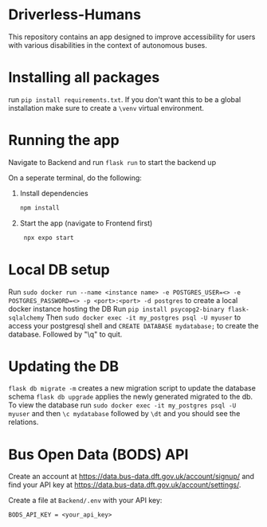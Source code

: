 # Driverless-Humans
This repository contains an app designed to improve accessibility for users with various disabilities in the context of autonomous buses.

# Installing all packages
run `pip install requirements.txt`.  If you don't want this to be a global installation make sure to create a `\venv` virtual environment.

# Running the app
Navigate to Backend and run `flask run` to start the backend up

On a seperate terminal, do the following:
1. Install dependencies

   ```bash
   npm install
   ```

2. Start the app (navigate to Frontend first)

   ```bash
    npx expo start

# Local DB setup 
Run `sudo docker run --name <instance name> -e POSTGRES_USER=<> -e POSTGRES_PASSWORD=<> -p <port>:<port> -d postgres` to create a local docker instance hosting the DB
Run `pip install psycopg2-binary flask-sqlalchemy`
Then `sudo docker exec -it my_postgres psql -U myuser` to access your postgresql shell and `CREATE DATABASE mydatabase;` to create the database. Followed by "\q" to quit.

# Updating the DB
`flask db migrate -m` creates a new migration script to update the database schema
`flask db upgrade` applies the newly generated migrated to the db.
To view the database run `sudo docker exec -it my_postgres psql -U myuser` and then `\c mydatabase` followed by `\dt` and you should see the relations.

# Bus Open Data (BODS) API

Create an account at https://data.bus-data.dft.gov.uk/account/signup/ and find your API key at https://data.bus-data.dft.gov.uk/account/settings/.

Create a file at `Backend/.env` with your API key:
```
BODS_API_KEY = <your_api_key>
```